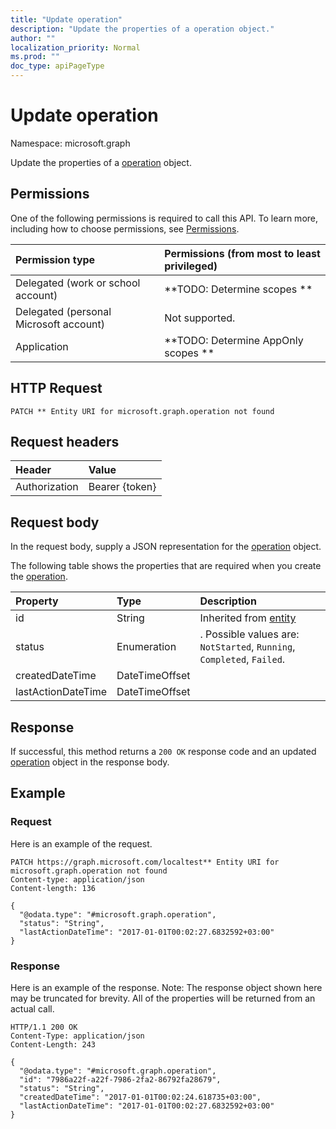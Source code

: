 ```yaml
---
title: "Update operation"
description: "Update the properties of a operation object."
author: ""
localization_priority: Normal
ms.prod: ""
doc_type: apiPageType
---
```


# Update operation

Namespace: microsoft.graph

Update the properties of a [operation](../resources/operation.md) object.

## Permissions
One of the following permissions is required to call this API. To learn more, including how to choose permissions, see [Permissions](/concepts/permissions-reference.md).

|Permission type|Permissions (from most to least privileged)|
|:---|:---|
|Delegated (work or school account)|**TODO: Determine scopes **|
|Delegated (personal Microsoft account)|Not supported.|
|Application|**TODO: Determine AppOnly scopes **|

## HTTP Request
<!-- {
  "blockType": "ignored"
}
-->
``` http
PATCH ** Entity URI for microsoft.graph.operation not found
```

## Request headers
|Header|Value|
|:---|:---|
|Authorization|Bearer {token}|

## Request body
In the request body, supply a JSON representation for the [operation](../resources/operation.md) object.

The following table shows the properties that are required when you create the [operation](../resources/operation.md).

|Property|Type|Description|
|:---|:---|:---|
|id|String| Inherited from [entity](../resources/entity.md)|
|status|Enumeration|. Possible values are: `NotStarted`, `Running`, `Completed`, `Failed`.|
|createdDateTime|DateTimeOffset||
|lastActionDateTime|DateTimeOffset||



## Response
If successful, this method returns a `200 OK` response code and an updated [operation](../resources/operation.md) object in the response body.

## Example

### Request
Here is an example of the request.
<!-- {
  "blockType": "request",
  "name": "update_operation"
}
-->
``` http
PATCH https://graph.microsoft.com/localtest** Entity URI for microsoft.graph.operation not found
Content-type: application/json
Content-length: 136

{
  "@odata.type": "#microsoft.graph.operation",
  "status": "String",
  "lastActionDateTime": "2017-01-01T00:02:27.6832592+03:00"
}
```

### Response
Here is an example of the response. Note: The response object shown here may be truncated for brevity. All of the properties will be returned from an actual call.
<!-- {
  "blockType": "response",
  "truncated": true
}
-->
``` http
HTTP/1.1 200 OK
Content-Type: application/json
Content-Length: 243

{
  "@odata.type": "#microsoft.graph.operation",
  "id": "7986a22f-a22f-7986-2fa2-86792fa28679",
  "status": "String",
  "createdDateTime": "2017-01-01T00:02:24.618735+03:00",
  "lastActionDateTime": "2017-01-01T00:02:27.6832592+03:00"
}
```

